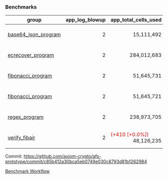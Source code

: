 ### Benchmarks
| group | app_log_blowup | app_total_cells_used | app_total_cycles | app_total_proof_time_ms | leaf_log_blowup | leaf_total_cells_used | leaf_total_cycles | leaf_total_proof_time_ms | instance | alloc |
|---|---|---|---|---|---|---|---|---|---|---|
| [ base64_json_program ](https://github.com/axiom-crypto/afs-prototype/blob/gh-pages/benchmarks/individual/base64_json-2-2-64cpu-linux-arm64-mimalloc.md) | <div style='text-align: right'> 2 </div>  | <div style='text-align: right'> 15,111,492 </div>  | <div style='text-align: right'> 217,347 </div>  | <span style='color: red'>(+68.0 [+2.6%])</span><div style='text-align: right'> 2,705.0 </div>  | <div style='text-align: right'> 2 </div>  | <span style='color: red'>(+2,230 [+0.0%])</span><div style='text-align: right'> 880,165,505 </div>  | <span style='color: red'>(+230 [+0.0%])</span><div style='text-align: right'> 6,773,873 </div>  | <span style='color: red'>(+130.0 [+0.3%])</span><div style='text-align: right'> 50,403.0 </div>  | 64cpu-linux-arm64 | mimalloc |
| [ ecrecover_program ](https://github.com/axiom-crypto/afs-prototype/blob/gh-pages/benchmarks/individual/ecrecover-2-2-64cpu-linux-arm64-mimalloc.md) | <div style='text-align: right'> 2 </div>  | <div style='text-align: right'> 284,012,683 </div>  | <div style='text-align: right'> 5,163,177 </div>  | <span style='color: green'>(-143.0 [-0.5%])</span><div style='text-align: right'> 26,395.0 </div>  | <div style='text-align: right'> - </div>  | <div style='text-align: right'> - </div>  | <div style='text-align: right'> - </div>  | <div style='text-align: right'> - </div>  | 64cpu-linux-arm64 | mimalloc |
| [ fibonacci_program ](https://github.com/axiom-crypto/afs-prototype/blob/gh-pages/benchmarks/individual/fibonacci-2-2-64cpu-linux-arm64-mimalloc.md) | <div style='text-align: right'> 2 </div>  | <div style='text-align: right'> 51,645,731 </div>  | <div style='text-align: right'> 1,500,219 </div>  | <span style='color: red'>(+35.0 [+0.5%])</span><div style='text-align: right'> 6,670.0 </div>  | <div style='text-align: right'> 2 </div>  | <span style='color: green'>(-18,880 [-0.0%])</span><div style='text-align: right'> 461,060,467 </div>  | <span style='color: green'>(-1,748 [-0.0%])</span><div style='text-align: right'> 3,506,742 </div>  | <span style='color: red'>(+120.0 [+0.3%])</span><div style='text-align: right'> 36,015.0 </div>  | 64cpu-linux-arm64 | mimalloc |
| [ fibonacci_program ](https://github.com/axiom-crypto/afs-prototype/blob/gh-pages/benchmarks/individual/fibonacci-2-2-64cpu-linux-x64-jemalloc.md) | <div style='text-align: right'> 2 </div>  | <div style='text-align: right'> 51,645,721 </div>  | <div style='text-align: right'> 1,500,219 </div>  | <span style='color: green'>(-11.0 [-0.2%])</span><div style='text-align: right'> 7,226.0 </div>  | <div style='text-align: right'> 2 </div>  | <div style='text-align: right'> 461,059,797 </div>  | <div style='text-align: right'> 3,506,780 </div>  | <span style='color: green'>(-330.0 [-0.9%])</span><div style='text-align: right'> 36,399.0 </div>  | 64cpu-linux-x64 | jemalloc |
| [ regex_program ](https://github.com/axiom-crypto/afs-prototype/blob/gh-pages/benchmarks/individual/regex-2-2-64cpu-linux-arm64-mimalloc.md) | <div style='text-align: right'> 2 </div>  | <div style='text-align: right'> 238,973,705 </div>  | <div style='text-align: right'> 4,190,904 </div>  | <span style='color: red'>(+272.0 [+1.0%])</span><div style='text-align: right'> 27,209.0 </div>  | <div style='text-align: right'> 2 </div>  | <span style='color: red'>(+12,100 [+0.0%])</span><div style='text-align: right'> 940,447,659 </div>  | <span style='color: red'>(+1,147 [+0.0%])</span><div style='text-align: right'> 7,309,440 </div>  | <span style='color: red'>(+489.0 [+0.7%])</span><div style='text-align: right'> 69,911.0 </div>  | 64cpu-linux-arm64 | mimalloc |
| [ verify_fibair ](https://github.com/axiom-crypto/afs-prototype/blob/gh-pages/benchmarks/individual/verify_fibair-2-2-64cpu-linux-arm64-mimalloc.md) | <div style='text-align: right'> 2 </div>  | <span style='color: red'>(+410 [+0.0%])</span><div style='text-align: right'> 48,126,235 </div>  | <span style='color: red'>(+20 [+0.0%])</span><div style='text-align: right'> 198,565 </div>  | <span style='color: red'>(+71.0 [+1.3%])</span><div style='text-align: right'> 5,705.0 </div>  | <div style='text-align: right'> - </div>  | <div style='text-align: right'> - </div>  | <div style='text-align: right'> - </div>  | <div style='text-align: right'> - </div>  | 64cpu-linux-arm64 | mimalloc |


Commit: https://github.com/axiom-crypto/afs-prototype/commit/c85b412a30bca5eb0749e030c8793d81b1262984

[Benchmark Workflow](https://github.com/axiom-crypto/afs-prototype/actions/runs/12167258940)

